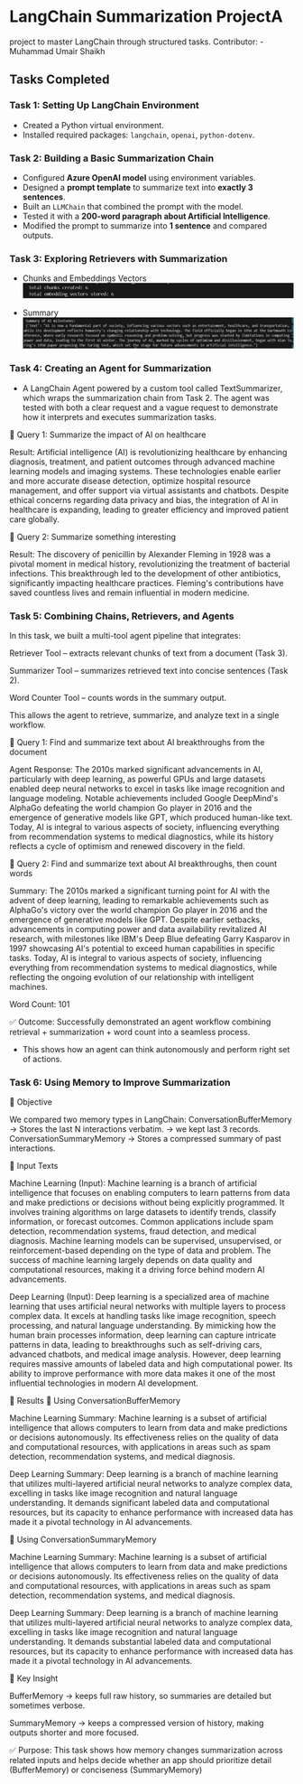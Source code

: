 # LangChain Summarization ProjectA 
project to master LangChain through structured tasks. 
Contributor: - Muhammad Umair Shaikh


## Tasks Completed  

### Task 1: Setting Up LangChain Environment  
- Created a Python virtual environment.  
- Installed required packages: `langchain`, `openai`, `python-dotenv`.   


### Task 2: Building a Basic Summarization Chain  
- Configured **Azure OpenAI model** using environment variables.  
- Designed a **prompt template** to summarize text into **exactly 3 sentences**.  
- Built an `LLMChain` that combined the prompt with the model.  
- Tested it with a **200-word paragraph about Artificial Intelligence**.  
- Modified the prompt to summarize into **1 sentence** and compared outputs.  


### Task 3: Exploring Retrievers with Summarization
- Chunks and Embeddings Vectors
![Result](results/task3.1.png)

- Summary
![Summary](results/task3.2.png)


### Task 4: Creating an Agent for Summarization
- A LangChain Agent powered by a custom tool called TextSummarizer, which wraps the summarization chain from Task 2. The agent was tested with both a clear request and a vague request to demonstrate how it interprets and executes summarization tasks.

🔹 Query 1: Summarize the impact of AI on healthcare

Result:
Artificial intelligence (AI) is revolutionizing healthcare by enhancing diagnosis, treatment, and patient outcomes through advanced machine learning models and imaging systems. These technologies enable earlier and more accurate disease detection, optimize hospital resource management, and offer support via virtual assistants and chatbots. Despite ethical concerns regarding data privacy and bias, the integration of AI in healthcare is expanding, leading to greater efficiency and improved patient care globally.

🔹 Query 2: Summarize something interesting

Result:
The discovery of penicillin by Alexander Fleming in 1928 was a pivotal moment in medical history, revolutionizing the treatment of bacterial infections. This breakthrough led to the development of other antibiotics, significantly impacting healthcare practices. Fleming's contributions have saved countless lives and remain influential in modern medicine.



### Task 5: Combining Chains, Retrievers, and Agents

In this task, we built a multi-tool agent pipeline that integrates:

Retriever Tool – extracts relevant chunks of text from a document (Task 3).

Summarizer Tool – summarizes retrieved text into concise sentences (Task 2).

Word Counter Tool – counts words in the summary output.

This allows the agent to retrieve, summarize, and analyze text in a single workflow.

🔹 Query 1: Find and summarize text about AI breakthroughs from the document

Agent Response:
The 2010s marked significant advancements in AI, particularly with deep learning, as powerful GPUs and large datasets enabled deep neural networks to excel in tasks like image recognition and language modeling. Notable achievements included Google DeepMind's AlphaGo defeating the world champion Go player in 2016 and the emergence of generative models like GPT, which produced human-like text. Today, AI is integral to various aspects of society, influencing everything from recommendation systems to medical diagnostics, while its history reflects a cycle of optimism and renewed discovery in the field.

🔹 Query 2: Find and summarize text about AI breakthroughs, then count words

Summary:
The 2010s marked a significant turning point for AI with the advent of deep learning, leading to remarkable achievements such as AlphaGo's victory over the world champion Go player in 2016 and the emergence of generative models like GPT. Despite earlier setbacks, advancements in computing power and data availability revitalized AI research, with milestones like IBM's Deep Blue defeating Garry Kasparov in 1997 showcasing AI's potential to exceed human capabilities in specific tasks. Today, AI is integral to various aspects of society, influencing everything from recommendation systems to medical diagnostics, while reflecting the ongoing evolution of our relationship with intelligent machines.

Word Count: 101

✅ Outcome: Successfully demonstrated an agent workflow combining retrieval + summarization + word count into a seamless process.

- This shows how an agent can think autonomously and perform right set of actions.



### Task 6: Using Memory to Improve Summarization
🔹 Objective

We compared two memory types in LangChain:
ConversationBufferMemory → Stores the last N interactions verbatim. -> we kept last 3 records.
ConversationSummaryMemory → Stores a compressed summary of past interactions.


🔹 Input Texts

Machine Learning (Input):
Machine learning is a branch of artificial intelligence that focuses on enabling computers to learn patterns from data and make predictions or decisions without being explicitly programmed. It involves training algorithms on large datasets to identify trends, classify information, or forecast outcomes. Common applications include spam detection, recommendation systems, fraud detection, and medical diagnosis. Machine learning models can be supervised, unsupervised, or reinforcement-based depending on the type of data and problem. The success of machine learning largely depends on data quality and computational resources, making it a driving force behind modern AI advancements.

Deep Learning (Input):
Deep learning is a specialized area of machine learning that uses artificial neural networks with multiple layers to process complex data. It excels at handling tasks like image recognition, speech processing, and natural language understanding. By mimicking how the human brain processes information, deep learning can capture intricate patterns in data, leading to breakthroughs such as self-driving cars, advanced chatbots, and medical image analysis. However, deep learning requires massive amounts of labeled data and high computational power. Its ability to improve performance with more data makes it one of the most influential technologies in modern AI development.

🔹 Results
🔹 Using ConversationBufferMemory

Machine Learning Summary:
Machine learning is a subset of artificial intelligence that allows computers to learn from data and make predictions or decisions autonomously. Its effectiveness relies on the quality of data and computational resources, with applications in areas such as spam detection, recommendation systems, and medical diagnosis.


Deep Learning Summary:
Deep learning is a branch of machine learning that utilizes multi-layered artificial neural networks to analyze complex data, excelling in tasks like image recognition and natural language understanding. It demands significant labeled data and computational resources, but its capacity to enhance performance with increased data has made it a pivotal technology in AI advancements.


🔹 Using ConversationSummaryMemory

Machine Learning Summary:
Machine learning is a subset of artificial intelligence that allows computers to learn from data and make predictions or decisions autonomously. Its effectiveness relies on the quality of data and computational resources, with applications in areas such as spam detection, recommendation systems, and medical diagnosis.


Deep Learning Summary:
Deep learning is a branch of machine learning that utilizes multi-layered artificial neural networks to analyze complex data, excelling in tasks like image recognition and natural language understanding. It demands substantial labeled data and computational resources, but its capacity to enhance performance with increased data has made it a pivotal technology in AI advancements.


🔹 Key Insight

BufferMemory → keeps full raw history, so summaries are detailed but sometimes verbose.

SummaryMemory → keeps a compressed version of history, making outputs shorter and more focused.

✅ Purpose: This task shows how memory changes summarization across related inputs and helps decide whether an app should prioritize detail (BufferMemory) or conciseness (SummaryMemory)